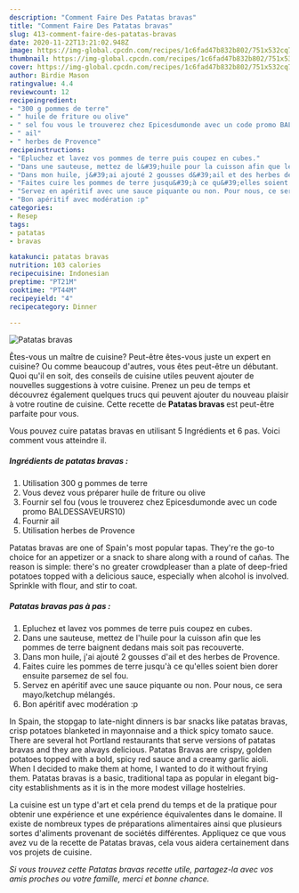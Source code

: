 ```yaml
---
description: "Comment Faire Des Patatas bravas"
title: "Comment Faire Des Patatas bravas"
slug: 413-comment-faire-des-patatas-bravas
date: 2020-11-22T13:21:02.948Z
image: https://img-global.cpcdn.com/recipes/1c6fad47b832b802/751x532cq70/patatas-bravas-photo-principale-de-la-recette.jpg
thumbnail: https://img-global.cpcdn.com/recipes/1c6fad47b832b802/751x532cq70/patatas-bravas-photo-principale-de-la-recette.jpg
cover: https://img-global.cpcdn.com/recipes/1c6fad47b832b802/751x532cq70/patatas-bravas-photo-principale-de-la-recette.jpg
author: Birdie Mason
ratingvalue: 4.4
reviewcount: 12
recipeingredient:
- "300 g pommes de terre"
- " huile de friture ou olive"
- " sel fou vous le trouverez chez Epicesdumonde avec un code promo BALDESSAVEURS10"
- " ail"
- " herbes de Provence"
recipeinstructions:
- "Epluchez et lavez vos pommes de terre puis coupez en cubes."
- "Dans une sauteuse, mettez de l&#39;huile pour la cuisson afin que les pommes de terre baignent dedans mais soit pas recouverte."
- "Dans mon huile, j&#39;ai ajouté 2 gousses d&#39;ail et des herbes de Provence."
- "Faites cuire les pommes de terre jusqu&#39;à ce qu&#39;elles soient bien dorer ensuite parsemez de sel fou."
- "Servez en apéritif avec une sauce piquante ou non. Pour nous, ce sera mayo/ketchup mélangés."
- "Bon apéritif avec modération :p"
categories:
- Resep
tags:
- patatas
- bravas

katakunci: patatas bravas 
nutrition: 103 calories
recipecuisine: Indonesian
preptime: "PT21M"
cooktime: "PT44M"
recipeyield: "4"
recipecategory: Dinner

---
```



![Patatas bravas](https://img-global.cpcdn.com/recipes/1c6fad47b832b802/751x532cq70/patatas-bravas-photo-principale-de-la-recette.jpg)

Êtes-vous un maître de cuisine? Peut-être êtes-vous juste un expert en cuisine? Ou comme beaucoup d'autres, vous êtes peut-être un débutant. Quoi qu'il en soit, des conseils de cuisine utiles peuvent ajouter de nouvelles suggestions à votre cuisine. Prenez un peu de temps et découvrez également quelques trucs qui peuvent ajouter du nouveau plaisir à votre routine de cuisine. Cette recette de <strong> Patatas bravas </strong> est peut-être parfaite pour vous.

<!--inarticleads1-->

Vous pouvez cuire patatas bravas en utilisant 5 Ingrédients et 6 pas. Voici comment vous atteindre il.

##### Ingrédients de patatas bravas :

1. Utilisation 300 g pommes de terre
1. Vous devez vous préparer  huile de friture ou olive
1. Fournir  sel fou (vous le trouverez chez Epicesdumonde avec un code promo BALDESSAVEURS10)
1. Fournir  ail
1. Utilisation  herbes de Provence


Patatas bravas are one of Spain&#39;s most popular tapas. They&#39;re the go-to choice for an appetizer or a snack to share along with a round of cañas. The reason is simple: there&#39;s no greater crowdpleaser than a plate of deep-fried potatoes topped with a delicious sauce, especially when alcohol is involved. Sprinkle with flour, and stir to coat. 

<!--inarticleads2-->

##### Patatas bravas pas à pas :

1. Epluchez et lavez vos pommes de terre puis coupez en cubes.
1. Dans une sauteuse, mettez de l&#39;huile pour la cuisson afin que les pommes de terre baignent dedans mais soit pas recouverte.
1. Dans mon huile, j&#39;ai ajouté 2 gousses d&#39;ail et des herbes de Provence.
1. Faites cuire les pommes de terre jusqu&#39;à ce qu&#39;elles soient bien dorer ensuite parsemez de sel fou.
1. Servez en apéritif avec une sauce piquante ou non. Pour nous, ce sera mayo/ketchup mélangés.
1. Bon apéritif avec modération :p


In Spain, the stopgap to late-night dinners is bar snacks like patatas bravas, crisp potatoes blanketed in mayonnaise and a thick spicy tomato sauce. There are several hot Portland restaurants that serve versions of patatas bravas and they are always delicious. Patatas Bravas are crispy, golden potatoes topped with a bold, spicy red sauce and a creamy garlic aioli. When I decided to make them at home, I wanted to do it without frying them. Patatas bravas is a basic, traditional tapa as popular in elegant big-city establishments as it is in the more modest village hostelries. 

<!--inarticleads1-->

<p>
La cuisine est un type d'art et cela prend du temps et de la pratique pour obtenir une expérience et une expérience équivalentes dans le domaine. Il existe de nombreux types de préparations alimentaires ainsi que plusieurs sortes d'aliments provenant de sociétés différentes. Appliquez ce que vous avez vu de la recette de Patatas bravas, cela vous aidera certainement dans vos projets de cuisine.
</p>

<p>
<i>Si vous trouvez cette Patatas bravas recette utile, partagez-la avec vos amis proches ou votre famille, merci et bonne chance.</i>
</p>

